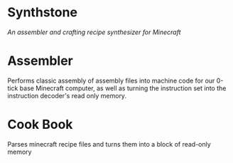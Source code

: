 # Synthstone
*An assembler and crafting recipe synthesizer for Minecraft*

# Assembler
Performs classic assembly of assembly files into machine code for our 0-tick base Minecraft computer, as well as turning the instruction set into the instruction decoder's read only memory.

# Cook Book
Parses minecraft recipe files and turns them into a block of read-only memory
